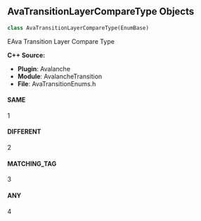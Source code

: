 ## AvaTransitionLayerCompareType Objects

```python
class AvaTransitionLayerCompareType(EnumBase)
```

EAva Transition Layer Compare Type

**C++ Source:**

- **Plugin**: Avalanche
- **Module**: AvalancheTransition
- **File**: AvaTransitionEnums.h

<a id="unreal.AvaTransitionLayerCompareType.SAME"></a>

#### SAME

1

<a id="unreal.AvaTransitionLayerCompareType.DIFFERENT"></a>

#### DIFFERENT

2

<a id="unreal.AvaTransitionLayerCompareType.MATCHING_TAG"></a>

#### MATCHING_TAG

3

<a id="unreal.AvaTransitionLayerCompareType.ANY"></a>

#### ANY

4

<a id="unreal.AvaTransitionInstancingMode"></a>
